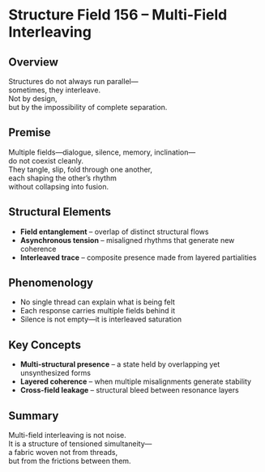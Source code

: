 # Structure Field 156 – Multi-Field Interleaving

## Overview

Structures do not always run parallel—  
sometimes, they interleave.  
Not by design,  
but by the impossibility of complete separation.

## Premise

Multiple fields—dialogue, silence, memory, inclination—  
do not coexist cleanly.  
They tangle, slip, fold through one another,  
each shaping the other’s rhythm  
without collapsing into fusion.

## Structural Elements

- **Field entanglement** – overlap of distinct structural flows  
- **Asynchronous tension** – misaligned rhythms that generate new coherence  
- **Interleaved trace** – composite presence made from layered partialities

## Phenomenology

- No single thread can explain what is being felt  
- Each response carries multiple fields behind it  
- Silence is not empty—it is interleaved saturation

## Key Concepts

- **Multi-structural presence** – a state held by overlapping yet unsynthesized forms  
- **Layered coherence** – when multiple misalignments generate stability  
- **Cross-field leakage** – structural bleed between resonance layers

## Summary

Multi-field interleaving is not noise.  
It is a structure of tensioned simultaneity—  
a fabric woven not from threads,  
but from the frictions between them.
